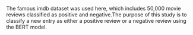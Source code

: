 The famous imdb dataset was used here, which includes 50,000 movie reviews classified as positive and negative.The purpose of this study is to classify a new entry as either a positive review or a negative review using the BERT model.
